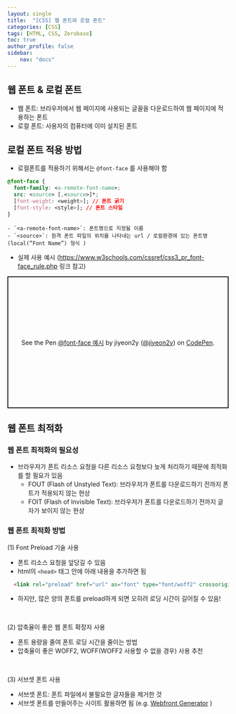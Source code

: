 ```yaml
---
layout: single
title:  "[CSS] 웹 폰트와 로컬 폰트"
categories: [CSS]
tags: [HTML, CSS, Zerobase]
toc: true
author_profile: false
sidebar:
    nav: "docs"
---
```


## 웹 폰트 & 로컬 폰트
- 웹 폰트: 브라우저에서 웹 페이지에 사용되는 글꼴을 다운로드하여 웹 페이지에 적용하는 폰트
- 로컬 폰트: 사용자의 컴퓨터에 이미 설치된 폰트

## 로컬 폰트 적용 방법
- 로컬폰트를 적용하기 위해서는 `@font-face` 를 사용해야 함
```css
@font-face {
  font-family: <a-remote-font-name>;
  src: <source> [,<source>]*;
  [font-weight: <weight>]; // 폰트 굵기
  [font-style: <style>]; // 폰트 스타일
}
```
    - `<a-remote-font-name>`: 폰트명으로 지정될 이름
    - `<source>`: 원격 폰트 파일의 위치를 나타내는 url / 로컬환경에 있는 폰트명(local(”Font Name”) 형식 )

- 실제 사용 예시 (<https://www.w3schools.com/cssref/css3_pr_font-face_rule.php> 링크 참고)

<p class="codepen" data-height="300" data-default-tab="html,result" data-slug-hash="poBXmqV" data-user="jiyeon2y" style="height: 300px; box-sizing: border-box; display: flex; align-items: center; justify-content: center; border: 2px solid; margin: 1em 0; padding: 1em;">
  <span>See the Pen <a href="https://codepen.io/jiyeon2y/pen/poBXmqV">
  @font-face 예시</a> by jiyeon2y (<a href="https://codepen.io/jiyeon2y">@jiyeon2y</a>)
  on <a href="https://codepen.io">CodePen</a>.</span>
</p>
<script async src="https://cpwebassets.codepen.io/assets/embed/ei.js"></script>

## 웹 폰트 최적화

### 웹 폰트 최적화의 필요성
- 브라우저가 폰트 리소스 요청을 다른 리소스 요청보다 늦게 처리하기 때문에 최적화를 할 필요가 있음
    - FOUT (Flash of Unstyled Text): 브라우저가 폰트를 다운로드하기 전까지 폰트가 적용되지 않는 현상
    - FOIT (Flash of Invisible Text): 브라우저가 폰트를 다운로드하기 전까지 글자가 보이지 않는 현상

### 웹 폰트 최적화 방법

(1) Font Preload 기술 사용
  - 폰트 리소스 요청을 앞당길 수 있음
  - html의 `<head>` 태그 안에 아래 내용을 추가하면 됨

```html
  <link rel="preload" href="url" as="font" type="font/woff2" crossorigin/>
```

  - 하지만, 많은 양의 폰트를 preload하게 되면 오히려 로딩 시간이 길어질 수 있음!
<br>

(2) 압축율이 좋은 웹 폰트 확장자 사용
  - 폰트 용량을 줄여 폰트 로딩 시간을 줄이는 방법
  - 압축율이 좋은 WOFF2, WOFF(WOFF2 사용할 수 없을 경우) 사용 추천
<br>

(3) 서브셋 폰트 사용
  - 서브셋 폰트: 폰트 파일에서 불필요한 글자들을 제거한 것
  - 서브셋 폰트를 만들어주는 사이트 활용하면 됨 (e.g. [Webfront Generator](https://www.fontsquirrel.com/tools/webfont-generator) )

